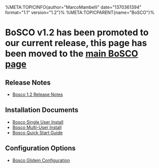 %META:TOPICINFO{author="MarcoMambelli" date="1370361394" format="1.1"
version="1.2"}% %META:TOPICPARENT{name="BoSCO"}%

# BoSCO v1.2 has been promoted to our current release, this page has been moved to the [main BoSCO page](BoSCO)

## Release Notes

  - [Bosco 1.2 Release Notes](CampusGrids.Bosco1p2ReleaseNotes)

## Installation Documents

  - [Bosco Single User Install](BoscoInstall)
  - [Bosco Multi-User Install](BoscoMultiUser)
  - [Bosco Quick Start Guide](BoscoQuickStart)

## Configuration Options

  - [Bosco Glidein Configuration](BoscoGlideinConf)

